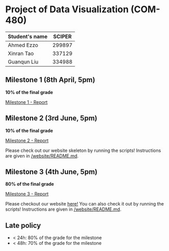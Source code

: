 # Project of Data Visualization (COM-480)

| Student's name | SCIPER |
| -------------- | ------ |
| Ahmed Ezzo | 299897 |
| Xinran Tao | 337129 |
| Guanqun Liu | 334988 |

## Milestone 1 (8th April, 5pm)

**10% of the final grade**

[Milestone 1 - Report](milestones/milestone_1.pdf)

## Milestone 2 (3rd June, 5pm)

**10% of the final grade**

[Milestone 2 - Report](milestones/milestone_2.pdf)

Please check out our website skeleton by running the scripts! 
Instructions are given in [/website/README.md](/website/README.md).

## Milestone 3 (4th June, 5pm)

**80% of the final grade**


[Milestone 3 - Report](milestones/milestone_3.pdf)

Please checkout our website [here!](https://com-480-data-visualization.github.io/datavis-project-2022-vizhunger/)
You can also check it out by running the scripts! 
Instructions are given in [/website/README.md](/website/README.md).

## Late policy

- < 24h: 80% of the grade for the milestone
- < 48h: 70% of the grade for the milestone
